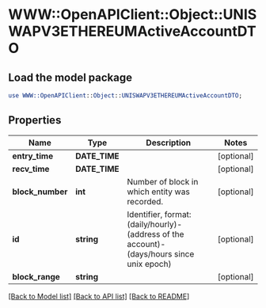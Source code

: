 # WWW::OpenAPIClient::Object::UNISWAPV3ETHEREUMActiveAccountDTO

## Load the model package
```perl
use WWW::OpenAPIClient::Object::UNISWAPV3ETHEREUMActiveAccountDTO;
```

## Properties
Name | Type | Description | Notes
------------ | ------------- | ------------- | -------------
**entry_time** | **DATE_TIME** |  | [optional] 
**recv_time** | **DATE_TIME** |  | [optional] 
**block_number** | **int** | Number of block in which entity was recorded. | [optional] 
**id** | **string** | Identifier, format: (daily/hourly)-(address of the account)-(days/hours since unix epoch) | [optional] 
**block_range** | **string** |  | [optional] 

[[Back to Model list]](../README.md#documentation-for-models) [[Back to API list]](../README.md#documentation-for-api-endpoints) [[Back to README]](../README.md)


